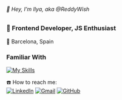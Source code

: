 ###### 👋 Hey, I’m Ilya, aka @ReddyWish
### 🧘 Frontend Developer, JS Enthusiast

📍 Barcelona, Spain

### Familiar With

[![My Skills](https://skillicons.dev/icons?i=html,css,sass,js,ts,react,mongodb,nextjs,nodejs)](https://skillicons.dev)


☎️ How to reach me: <br>
[![LinkedIn](https://img.shields.io/badge/LinkedIn-0077B5?style=for-the-badge&logo=linkedin&logoColor=white)](https://www.linkedin.com/in/ilya-shuvatov-51b37624a/)
[![Gmail](https://img.shields.io/badge/Gmail-D14836?style=for-the-badge&logo=gmail&logoColor=white)](mailto:ilya.shuvatov1@gmail.com)
[![GitHub](https://img.shields.io/badge/github-%23121011.svg?style=for-the-badge&logo=github&logoColor=white)](https://github.com/ReddyWish)

